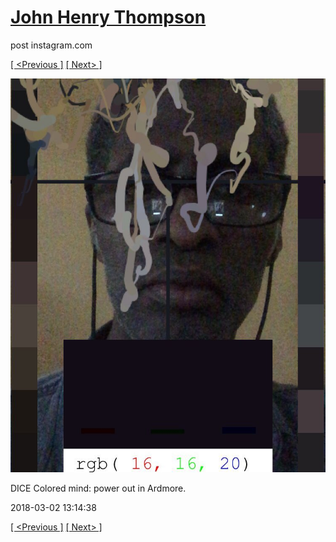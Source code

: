 # [John Henry Thompson](../README.md)
post instagram.com

[[ <Previous ]](2018-03-03-3.md) [[ Next> ]](2018-03-02-2.md)

[![](../media/2018-03-02/DICE-Colored-mind-power-out-in-Ardmore.jpg)](../README.md)

DICE Colored mind: power out in Ardmore.

2018-03-02 13:14:38

[[ <Previous ]](2018-03-03-3.md) [[ Next> ]](2018-03-02-2.md)
